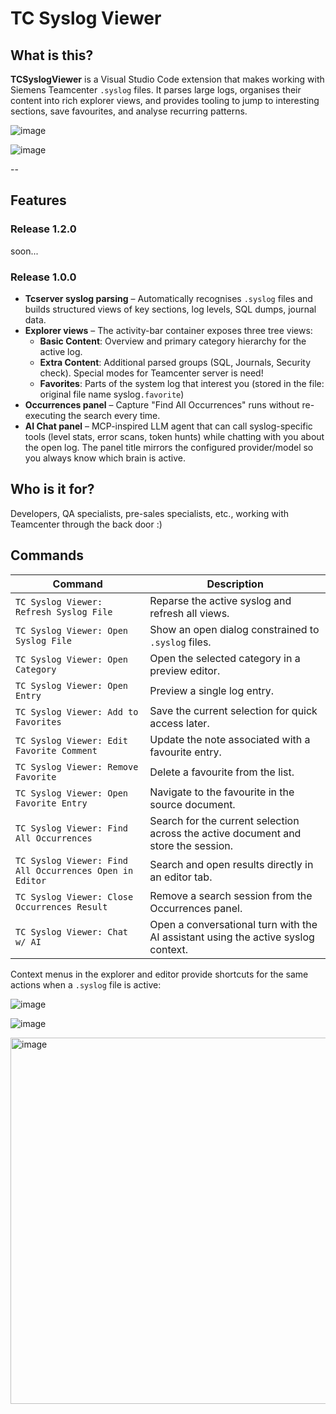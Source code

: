 # TC Syslog Viewer

## What is this?

**TCSyslogViewer** is a Visual Studio Code extension that makes working with Siemens Teamcenter `.syslog` files.
It parses large logs, organises their content into rich explorer views, and provides tooling to jump to interesting sections, save favourites, and analyse recurring patterns.

![image](https://github.com/user-attachments/assets/b4190216-9db9-491d-a989-994f7eb39a0b?raw=true)

![image](https://github.com/user-attachments/assets/6a1f8033-af79-4fc6-afe7-41fd816075c2?raw=true)

--

## Features
### Release 1.2.0
soon...

### Release 1.0.0
- **Tcserver syslog parsing** – Automatically recognises `.syslog` files and builds structured views of key sections, log levels, SQL dumps, journal data.
- **Explorer views** – The activity-bar container exposes three tree views:
  - **Basic Content**: Overview and primary category hierarchy for the active log.
  - **Extra Content**: Additional parsed groups (SQL, Journals, Security check). Special modes for Teamcenter server is need!
  - **Favorites**: Parts of the system log that interest you (stored in the file: original file name syslog`.favorite`)
- **Occurrences panel** – Capture "Find All Occurrences" runs without re-executing the search every time.
- **AI Chat panel** – MCP-inspired LLM agent that can call syslog-specific tools (level stats, error scans, token hunts) while chatting with you about the open log. The panel title mirrors the configured provider/model so you always know which brain is active.

## Who is it for?

Developers, QA specialists, pre-sales specialists, etc., working with Teamcenter through the back door :)

## Commands

| Command                                                 | Description                                                                        |
| ------------------------------------------------------- | ---------------------------------------------------------------------------------- |
| `TC Syslog Viewer: Refresh Syslog File`                 | Reparse the active syslog and refresh all views.                                   |
| `TC Syslog Viewer: Open Syslog File`                    | Show an open dialog constrained to `.syslog` files.                                |
| `TC Syslog Viewer: Open Category`                       | Open the selected category in a preview editor.                                    |
| `TC Syslog Viewer: Open Entry`                          | Preview a single log entry.                                                        |
| `TC Syslog Viewer: Add to Favorites`                    | Save the current selection for quick access later.                                 |
| `TC Syslog Viewer: Edit Favorite Comment`               | Update the note associated with a favourite entry.                                 |
| `TC Syslog Viewer: Remove Favorite`                     | Delete a favourite from the list.                                                  |
| `TC Syslog Viewer: Open Favorite Entry`                 | Navigate to the favourite in the source document.                                  |
| `TC Syslog Viewer: Find All Occurrences`                | Search for the current selection across the active document and store the session. |
| `TC Syslog Viewer: Find All Occurrences Open in Editor` | Search and open results directly in an editor tab.                                 |
| `TC Syslog Viewer: Close Occurrences Result`            | Remove a search session from the Occurrences panel.                                |
| `TC Syslog Viewer: Chat w/ AI`                          | Open a conversational turn with the AI assistant using the active syslog context.  |

Context menus in the explorer and editor provide shortcuts for the same actions when a `.syslog` file is active:

![image](https://github.com/user-attachments/assets/949bb6c1-5b0d-4b6d-ba1a-f30b27d3ad5b?raw=true)

![image](https://github.com/user-attachments/assets/64bafcab-706f-46d6-a4fd-06b70a100299?raw=true)

<img width="1295" height="586" alt="image" src="https://github.com/user-attachments/assets/b5d1834e-6872-44b7-ba22-b535cd412ea3" />
